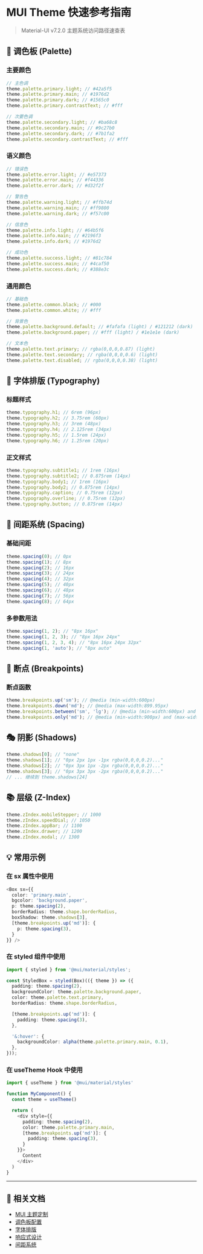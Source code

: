# MUI Theme 快速参考指南

> Material-UI v7.2.0 主题系统访问路径速查表

## 🎨 调色板 (Palette)

### 主要颜色

```typescript
// 主色调
theme.palette.primary.light; // #42a5f5
theme.palette.primary.main; // #1976d2
theme.palette.primary.dark; // #1565c0
theme.palette.primary.contrastText; // #fff

// 次要色调
theme.palette.secondary.light; // #ba68c8
theme.palette.secondary.main; // #9c27b0
theme.palette.secondary.dark; // #7b1fa2
theme.palette.secondary.contrastText; // #fff
```

### 语义颜色

```typescript
// 错误色
theme.palette.error.light; // #e57373
theme.palette.error.main; // #f44336
theme.palette.error.dark; // #d32f2f

// 警告色
theme.palette.warning.light; // #ffb74d
theme.palette.warning.main; // #ff9800
theme.palette.warning.dark; // #f57c00

// 信息色
theme.palette.info.light; // #64b5f6
theme.palette.info.main; // #2196f3
theme.palette.info.dark; // #1976d2

// 成功色
theme.palette.success.light; // #81c784
theme.palette.success.main; // #4caf50
theme.palette.success.dark; // #388e3c
```

### 通用颜色

```typescript
// 基础色
theme.palette.common.black; // #000
theme.palette.common.white; // #fff

// 背景色
theme.palette.background.default; // #fafafa (light) / #121212 (dark)
theme.palette.background.paper; // #fff (light) / #1e1e1e (dark)

// 文本色
theme.palette.text.primary; // rgba(0,0,0,0.87) (light)
theme.palette.text.secondary; // rgba(0,0,0,0.6) (light)
theme.palette.text.disabled; // rgba(0,0,0,0.38) (light)
```

## 📝 字体排版 (Typography)

### 标题样式

```typescript
theme.typography.h1; // 6rem (96px)
theme.typography.h2; // 3.75rem (60px)
theme.typography.h3; // 3rem (48px)
theme.typography.h4; // 2.125rem (34px)
theme.typography.h5; // 1.5rem (24px)
theme.typography.h6; // 1.25rem (20px)
```

### 正文样式

```typescript
theme.typography.subtitle1; // 1rem (16px)
theme.typography.subtitle2; // 0.875rem (14px)
theme.typography.body1; // 1rem (16px)
theme.typography.body2; // 0.875rem (14px)
theme.typography.caption; // 0.75rem (12px)
theme.typography.overline; // 0.75rem (12px)
theme.typography.button; // 0.875rem (14px)
```

## 📏 间距系统 (Spacing)

### 基础间距

```typescript
theme.spacing(0); // 0px
theme.spacing(1); // 8px
theme.spacing(2); // 16px
theme.spacing(3); // 24px
theme.spacing(4); // 32px
theme.spacing(5); // 40px
theme.spacing(6); // 48px
theme.spacing(7); // 56px
theme.spacing(8); // 64px
```

### 多参数用法

```typescript
theme.spacing(1, 2); // "8px 16px"
theme.spacing(1, 2, 3); // "8px 16px 24px"
theme.spacing(1, 2, 3, 4); // "8px 16px 24px 32px"
theme.spacing(1, 'auto'); // "8px auto"
```

## 📱 断点 (Breakpoints)

### 断点函数

```typescript
theme.breakpoints.up('sm'); // @media (min-width:600px)
theme.breakpoints.down('md'); // @media (max-width:899.95px)
theme.breakpoints.between('sm', 'lg'); // @media (min-width:600px) and (max-width:1199.95px)
theme.breakpoints.only('md'); // @media (min-width:900px) and (max-width:1199.95px)
```

## 🎭 阴影 (Shadows)

```typescript
theme.shadows[0]; // "none"
theme.shadows[1]; // "0px 2px 1px -1px rgba(0,0,0,0.2)..."
theme.shadows[2]; // "0px 3px 1px -2px rgba(0,0,0,0.2)..."
theme.shadows[3]; // "0px 3px 3px -2px rgba(0,0,0,0.2)..."
// ... 继续到 theme.shadows[24]
```

## 📚 层级 (Z-Index)

```typescript
theme.zIndex.mobileStepper; // 1000
theme.zIndex.speedDial; // 1050
theme.zIndex.appBar; // 1100
theme.zIndex.drawer; // 1200
theme.zIndex.modal; // 1300
```

## 💡 常用示例

### 在 sx 属性中使用

```typescript
<Box sx={{
  color: 'primary.main',
  bgcolor: 'background.paper',
  p: theme.spacing(2),
  borderRadius: theme.shape.borderRadius,
  boxShadow: theme.shadows[3],
  [theme.breakpoints.up('md')]: {
    p: theme.spacing(3),
  }
}} />
```

### 在 styled 组件中使用

```typescript
import { styled } from '@mui/material/styles';

const StyledBox = styled(Box)(({ theme }) => ({
  padding: theme.spacing(2),
  backgroundColor: theme.palette.background.paper,
  color: theme.palette.text.primary,
  borderRadius: theme.shape.borderRadius,

  [theme.breakpoints.up('md')]: {
    padding: theme.spacing(3),
  },

  '&:hover': {
    backgroundColor: alpha(theme.palette.primary.main, 0.1),
  },
}));
```

### 在 useTheme Hook 中使用

```typescript
import { useTheme } from '@mui/material/styles'

function MyComponent() {
  const theme = useTheme()

  return (
    <div style={{
      padding: theme.spacing(2),
      color: theme.palette.primary.main,
      [theme.breakpoints.up('md')]: {
        padding: theme.spacing(3),
      }
    }}>
      Content
    </div>
  )
}
```

---

## 📖 相关文档

- [MUI 主题定制](https://mui.com/material-ui/customization/theming/)
- [调色板配置](https://mui.com/material-ui/customization/palette/)
- [字体排版](https://mui.com/material-ui/customization/typography/)
- [响应式设计](https://mui.com/material-ui/customization/breakpoints/)
- [间距系统](https://mui.com/material-ui/customization/spacing/)
